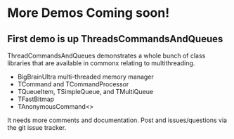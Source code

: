 # More Demos Coming soon!

## First demo is up  ThreadsCommandsAndQueues

ThreadCommandsAndQueues demonstrates a whole bunch of class libraries that are available in commonx relating to multithreading.

- BigBrainUltra multi-threaded memory manager
- TCommand and TCommandProcessor
- TQueueItem, TSimpleQueue, and TMultiQueue
- TFastBitmap
- TAnonymousCommand<>

It needs more comments and documentation.  Post and issues/questions via the git issue tracker.

